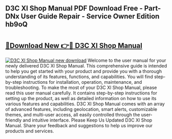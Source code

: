 ## D3C Xl Shop Manual PDF Download Free - Part-DNx User Guide Repair - Service Owner Edition hb9oQ

# <h2><a href="http://bc69312.oget.top/?id=D3C+Xl+Shop+Manual">🔗Download New 👉🔴 D3C Xl Shop Manual</a></h2>

[![D3C Xl Shop Manual new download](https://i.imgur.com/5g1atiW.png)](http://bc69312.oget.top/?id=D3C+Xl+Shop+Manual)
Welcome to the user manual for your newly delivered D3C Xl Shop Manual. This comprehensive guide is intended to help you get started with your product and provide you with a thorough understanding of its features, functions, and capabilities. You will find step-by-step instructions for installation, operation, maintenance, and troubleshooting. To make the most of your D3C Xl Shop Manual, please read this user manual carefully. It contains step-by-step instructions for setting up the product, as well as detailed information on how to use its various features and capabilities. D3C Xl Shop Manual comes with an array of advanced features, including geolocation, smart alerts, customizable themes, and multi-user access, all easily controlled through the user-friendly and intuitive interface. Please Keep Us Updated D3C Xl Shop Manual. Share your feedback and suggestions to help us improve our products and services.
